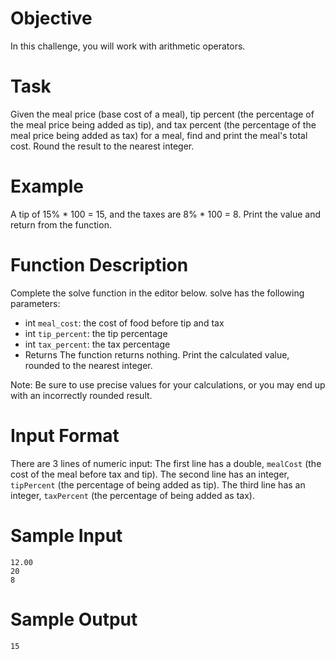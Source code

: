 # Objective

In this challenge, you will work with arithmetic operators. 

# Task

Given the meal price (base cost of a meal), tip percent (the percentage of the meal price being added as tip), and tax percent (the percentage of the meal price being added as tax) for a meal, find and print the meal's total cost. Round the result to the nearest integer.

# Example

A tip of 15% * 100 = 15, and the taxes are 8% * 100 = 8. Print the value  and return from the function.

# Function Description

Complete the solve function in the editor below. solve has the following parameters:

* int `meal_cost`: the cost of food before tip and tax
* int `tip_percent`: the tip percentage
* int `tax_percent`: the tax percentage
* Returns The function returns nothing. Print the calculated value, rounded to the nearest integer.

Note: Be sure to use precise values for your calculations, or you may end up with an incorrectly rounded result.

# Input Format

There are 3 lines of numeric input:
The first line has a double, `mealCost` (the cost of the meal before tax and tip).
The second line has an integer, `tipPercent` (the percentage of  being added as tip).
The third line has an integer, `taxPercent` (the percentage of  being added as tax).

# Sample Input

```
12.00
20
8
```

# Sample Output

```
15
```